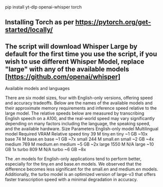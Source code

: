 pip install yt-dlp openai-whisper torch

## Installing Torch as per https://pytorch.org/get-started/locally/
## The script will download Whisper Large by default for the first time you use the script, if you wish to use different Whisper Model, replace "large" with any of the available models [https://github.com/openai/whisper]

Available models and languages

There are six model sizes, four with English-only versions, offering speed and accuracy tradeoffs. Below are the names of the available models and their approximate memory requirements and inference speed relative to the large model. The relative speeds below are measured by transcribing English speech on a A100, and the real-world speed may vary significantly depending on many factors including the language, the speaking speed, and the available hardware.
Size 	Parameters 	English-only model 	Multilingual model 	Required VRAM 	Relative speed
tiny 	39 M 	tiny.en 	tiny 	~1 GB 	~10x
base 	74 M 	base.en 	base 	~1 GB 	~7x
small 	244 M 	small.en 	small 	~2 GB 	~4x
medium 	769 M 	medium.en 	medium 	~5 GB 	~2x
large 	1550 M 	N/A 	large 	~10 GB 	1x
turbo 	809 M 	N/A 	turbo 	~6 GB 	~8x

The .en models for English-only applications tend to perform better, especially for the tiny.en and base.en models. We observed that the difference becomes less significant for the small.en and medium.en models. Additionally, the turbo model is an optimized version of large-v3 that offers faster transcription speed with a minimal degradation in accuracy.
